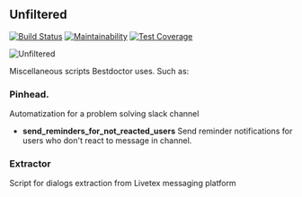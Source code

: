 ## Unfiltered

[![Build Status](https://travis-ci.org/best-doctor/unfiltered.svg?branch=master)](https://travis-ci.org/best-doctor/unfiltered)
[![Maintainability](https://api.codeclimate.com/v1/badges/61c7c81b51a52dc62430/maintainability)](https://codeclimate.com/github/best-doctor/unfiltered/maintainability)
[![Test Coverage](https://api.codeclimate.com/v1/badges/61c7c81b51a52dc62430/test_coverage)](https://codeclimate.com/github/best-doctor/unfiltered/test_coverage)

![Unfiltered](https://raw.githubusercontent.com/best-doctor/unfiltered/master/docs_imgs/unfiletered.jpg)

Miscellaneous scripts Bestdoctor uses. Such as:

### Pinhead.

Automatization for a problem solving slack channel

-   **send_reminders_for_not_reacted_users** Send reminder notifications for users who don't react to message in channel.

### Extractor

Script for dialogs extraction from Livetex messaging platform
